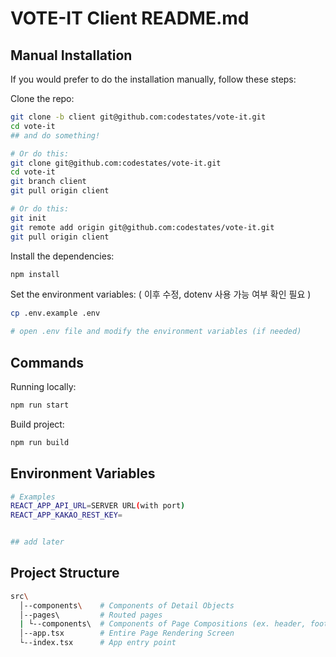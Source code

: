 # VOTE-IT Client README.md

## Manual Installation
If you would prefer to do the installation manually, follow these steps:

Clone the repo:
```bash
git clone -b client git@github.com:codestates/vote-it.git
cd vote-it
## and do something!

# Or do this:
git clone git@github.com:codestates/vote-it.git
cd vote-it
git branch client
git pull origin client

# Or do this:
git init
git remote add origin git@github.com:codestates/vote-it.git
git pull origin client
```

Install the dependencies:
```bash
npm install
```

Set the environment variables:  ( 이후 수정, dotenv 사용 가능 여부 확인 필요 )
```bash
cp .env.example .env

# open .env file and modify the environment variables (if needed)
```



## Commands
Running locally:
```bash
npm run start
```

Build project:
```bash
npm run build
```

## Environment Variables
```bash
# Examples
REACT_APP_API_URL=SERVER URL(with port)
REACT_APP_KAKAO_REST_KEY=


## add later
```

## Project Structure

```bash
src\
  │--components\    # Components of Detail Objects
  │--pages\         # Routed pages
  | └--components\  # Components of Page Compositions (ex. header, footer, ...)
  │--app.tsx        # Entire Page Rendering Screen
  └--index.tsx      # App entry point
```
